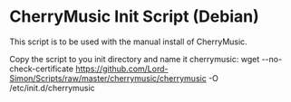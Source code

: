 CherryMusic Init Script (Debian)
==================

This script is to be used with the manual install of CherryMusic.

Copy the script to you init directory and name it cherrymusic:
        wget --no-check-certificate https://github.com/Lord-Simon/Scripts/raw/master/cherrymusic/cherrymusic -O /etc/init.d/cherrymusic

